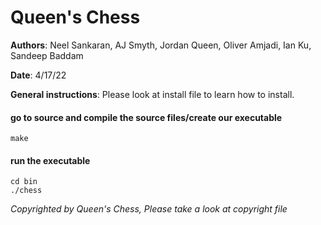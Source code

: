 # Queen's Chess
**Authors**: Neel Sankaran, AJ Smyth, Jordan Queen, Oliver Amjadi, Ian Ku, Sandeep Baddam 

**Date**: 4/17/22 

**General instructions**: Please look at install file to learn how to install. 
#### go to source and compile the source files/create our executable
```
make
```

#### run the executable
```
cd bin
./chess
```

*Copyrighted by Queen's Chess, Please take a look at copyright file*
